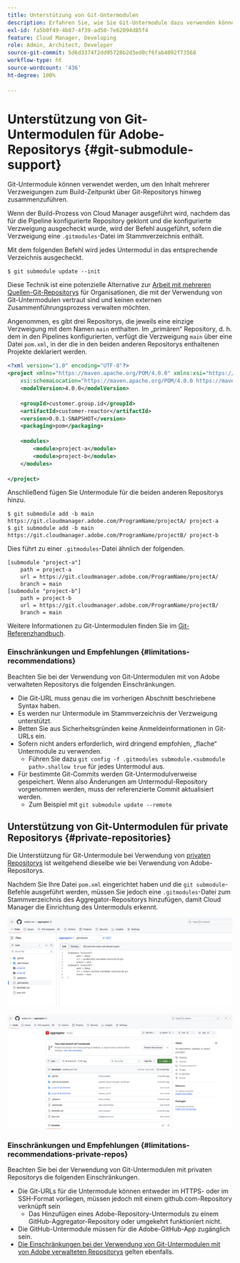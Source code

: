 ```yaml
---
title: Unterstützung von Git-Untermodulen
description: Erfahren Sie, wie Sie Git-Untermodule dazu verwenden können, den Inhalt mehrerer Verzweigungen zum Build-Zeitpunkt über Git-Repositorys hinweg zusammenzuführen.
exl-id: fa5b0f49-4b87-4f39-ad50-7e62094d85f4
feature: Cloud Manager, Developing
role: Admin, Architect, Developer
source-git-commit: 5d6d3374f2dd95728b2d3ed0cf6fab4092f73568
workflow-type: ht
source-wordcount: '436'
ht-degree: 100%

---
```


# Unterstützung von Git-Untermodulen für Adobe-Repositorys {#git-submodule-support}

Git-Untermodule können verwendet werden, um den Inhalt mehrerer Verzweigungen zum Build-Zeitpunkt über Git-Repositorys hinweg zusammenzuführen.

Wenn der Build-Prozess von Cloud Manager ausgeführt wird, nachdem das für die Pipeline konfigurierte Repository geklont und die konfigurierte Verzweigung ausgecheckt wurde, wird der Befehl ausgeführt, sofern die Verzweigung eine `.gitmodules`-Datei im Stammverzeichnis enthält.

Mit dem folgenden Befehl wird jedes Untermodul in das entsprechende Verzeichnis ausgecheckt.

```
$ git submodule update --init
```

Diese Technik ist eine potenzielle Alternative zur [Arbeit mit mehreren Quellen-Git-Repositorys](/help/implementing/cloud-manager/managing-code/working-with-multiple-source-git-repositories.md) für Organisationen, die mit der Verwendung von Git-Untermodulen vertraut sind und keinen externen Zusammenführungsprozess verwalten möchten.

Angenommen, es gibt drei Repositorys, die jeweils eine einzige Verzweigung mit dem Namen `main` enthalten. Im „primären“ Repository, d. h. dem in den Pipelines konfigurierten, verfügt die Verzweigung `main` über eine Datei `pom.xml`, in der die in den beiden anderen Repositorys enthaltenen Projekte deklariert werden.

```xml
<?xml version="1.0" encoding="UTF-8"?>
<project xmlns="https://maven.apache.org/POM/4.0.0" xmlns:xsi="https://www.w3.org/2001/XMLSchema-instance"
    xsi:schemaLocation="https://maven.apache.org/POM/4.0.0 https://maven.apache.org/maven-v4_0_0.xsd">
    <modelVersion>4.0.0</modelVersion>
   
    <groupId>customer.group.id</groupId>
    <artifactId>customer-reactor</artifactId>
    <version>0.0.1-SNAPSHOT</version>
    <packaging>pom</packaging>
   
    <modules>
        <module>project-a</module>
        <module>project-b</module>
    </modules>
   
</project>
```

Anschließend fügen Sie Untermodule für die beiden anderen Repositorys hinzu.

```shell
$ git submodule add -b main https://git.cloudmanager.adobe.com/ProgramName/projectA/ project-a
$ git submodule add -b main https://git.cloudmanager.adobe.com/ProgramName/projectB/ project-b
```

Dies führt zu einer `.gitmodules`-Datei ähnlich der folgenden.

```text
[submodule "project-a"]
    path = project-a
    url = https://git.cloudmanager.adobe.com/ProgramName/projectA/
    branch = main
[submodule "project-b"]
    path = project-b
    url = https://git.cloudmanager.adobe.com/ProgramName/projectB/
    branch = main
```

Weitere Informationen zu Git-Untermodulen finden Sie im [Git-Referenzhandbuch](https://git-scm.com/book/de/v2/Git-Tools-Submodules).

### Einschränkungen und Empfehlungen {#limitations-recommendations}

Beachten Sie bei der Verwendung von Git-Untermodulen mit von Adobe verwalteten Repositorys die folgenden Einschränkungen.

* Die Git-URL muss genau die im vorherigen Abschnitt beschriebene Syntax haben.
* Es werden nur Untermodule im Stammverzeichnis der Verzweigung unterstützt.
* Betten Sie aus Sicherheitsgründen keine Anmeldeinformationen in Git-URLs ein.
* Sofern nicht anders erforderlich, wird dringend empfohlen, „flache“ Untermodule zu verwenden.
   * Führen Sie dazu `git config -f .gitmodules submodule.<submodule path>.shallow true` für jedes Untermodul aus.
* Für bestimmte Git-Commits werden Git-Untermodulverweise gespeichert. Wenn also Änderungen am Untermodul-Repository vorgenommen werden, muss der referenzierte Commit aktualisiert werden.
   * Zum Beispiel mit `git submodule update --remote`

## Unterstützung von Git-Untermodulen für private Repositorys {#private-repositories}

Die Unterstützung für Git-Untermodule bei Verwendung von [privaten Repositorys](private-repositories.md) ist weitgehend dieselbe wie bei Verwendung von Adobe-Repositorys.

Nachdem Sie Ihre Datei `pom.xml` eingerichtet haben und die `git submodule`-Befehle ausgeführt werden, müssen Sie jedoch eine `.gitmodules`-Datei zum Stammverzeichnis des Aggregator-Repositorys hinzufügen, damit Cloud Manager die Einrichtung des Untermoduls erkennt.

![.gitmodules-Datei](assets/gitmodules.png)

![Aggregator](assets/aggregator.png)

### Einschränkungen und Empfehlungen {#limitations-recommendations-private-repos}

Beachten Sie bei der Verwendung von Git-Untermodulen mit privaten Repositorys die folgenden Einschränkungen.

* Die Git-URLs für die Untermodule können entweder im HTTPS- oder im SSH-Format vorliegen, müssen jedoch mit einem github.com-Repository verknüpft sein
   * Das Hinzufügen eines Adobe-Repository-Untermoduls zu einem GitHub-Aggregator-Repository oder umgekehrt funktioniert nicht.
* Die GitHub-Untermodule müssen für die Adobe-GitHub-App zugänglich sein.
* [Die Einschränkungen bei der Verwendung von Git-Untermodulen mit von Adobe verwalteten Repositorys](#limitations-recommendations) gelten ebenfalls.
